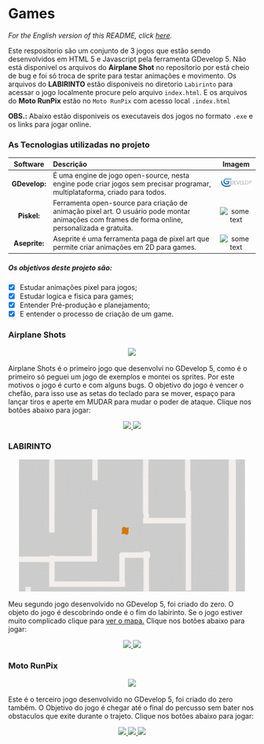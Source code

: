 # Games
_For the English version of this README, click [here](/locales/en/README.md)._

Este respositorio são um conjunto de 3 jogos que estão sendo desenvolvidos em HTML 5 e Javascript pela ferramenta GDevelop 5. Não está disponivel os arquivos do **Airplane Shot** no repositorio por está cheio de bug e foi só troca de sprite para testar animações e movimento. Os arquivos do **LABIRINTO** estão disponiveis no diretorio `Labirinto` para acessar o jogo localmente procure pelo arquivo `index.html`. E os arquivos do **Moto RunPix** estão no `Moto RunPix` com acesso local `.index.html`

**OBS.:** Abaixo estão disponiveis os executaveis dos jogos no formato `.exe` e os links para jogar online.
### As Tecnologias utilizadas no projeto
Software | Descrição |Imagem
:---: | :--- | :----:
<b>GDevelop:</b> | É uma engine de jogo open-source, nesta engine pode criar jogos sem precisar programar, multiplataforma, criado para todos. | <img src="imagens/gdevelop.png" alt="some text" width=100>
<b>Piskel:</b> | Ferramenta open-source para criação de animação pixel art. O usuário pode montar animações com frames de forma online, personalizada e gratuita. | <img src="https://opensource.com/sites/default/files/images/life-uploads/piskel.png" alt="some text" width=100>
<b>Aseprite:</b> | Aseprite é uma ferramenta paga de pixel art que permite criar animações em 2D para games. | <img src="https://i2.wp.com/noellembrooks.com/wp-content/uploads/2000/09/Aseprite-1.png" alt="some text" width=100>

##### Os objetivos deste projeto são:
- [x] Estudar animações pixel para jogos;
- [x] Estudar logica e fisica para games;
- [x] Entender Pré-produção e planejamento;
- [x] E entender o processo de criação de um game.
### Airplane Shots
<p align="center">
  <img width="460" src="imagens/YouCut_20200624_164324871.gif">
</p>
Airplane Shots é o primeiro jogo que desenvolvi no GDevelop 5, como é o primeiro só peguei um jogo de exemplos e montei os sprites. Por este motivos o jogo é curto e com alguns bugs. O objetivo do jogo é vencer o chefão, para isso use as setas do teclado para se mover, espaço para lançar tiros e aperte em MUDAR para mudar o poder de ataque. Clique nos botões abaixo para jogar:
<p align="center">
  <a href="https://mega.nz/file/Lc1T0RhJ#EzP-74DkMaAwj7fYoKu4-ycHaxBbsIFNXnHwW23CzcM" target="_blank"><img src="https://img.shields.io/badge/Windows-0078D6?style=for-the-badge&logo=windows&logoColor=white"></a><a href="https://games.gdevelop-app.com/game-6d5b344c-2f26-4465-811f-a0fa39480f11/index.html" target="_blank"> <img src="https://img.shields.io/badge/Online-E37400?style=for-the-badge&logo=Google-chrome&logoColor=white"></a>
</p>

### LABIRINTO
<p align="center">
  <img width="460" src="https://raw.githubusercontent.com/EuCarlos/Games/master/imagens/LABIRINTO.gif">
</p>

Meu segundo jogo desenvolvido no GDevelop 5, foi criado do zero. O objeto do jogo é descobrindo onde é o fim do labirinto. Se o jogo estiver muito complicado clique para [ver o mapa.](https://raw.githubusercontent.com/EuCarlos/Games/master/imagens/Mapa-do-Jogo.PNG) Clique nos botões abaixo para jogar:
<p align="center">
  <a href="https://mega.nz/file/rd9FwL6Q#ML3K_AReqY4CyF4xiqSgECfLj7jfpM2vWhmIN18akog" target="_blank"><img src="https://img.shields.io/badge/Windows-0078D6?style=for-the-badge&logo=windows&logoColor=white"></a><a href="https://games.gdevelop-app.com/game-c65ac604-0aa6-4e3d-b775-fdc06f1a4959/index.html" target="_blank"> <img src="https://img.shields.io/badge/Online-E37400?style=for-the-badge&logo=Google-chrome&logoColor=white"></a>
</p>

### Moto RunPix
<p align="center">
  <img width="150" src="imagens/MRP.gif?raw=true">
</p>
Este é o terceiro jogo desenvolvido no GDevelop 5, foi criado do zero tambêm. O Objetivo do jogo é chegar até o final do percusso sem bater nos obstaculos que exite durante o trajeto.
Clique nos botões abaixo para jogar:
<p align="center">
  <a href="https://mega.nz/file/iQNn2AwA#tbOz2wMB3HPR-xUvac56YjGV4-ELHbcfNl66wHKHvFs" target="_blank"><img src="https://img.shields.io/badge/Android-3DDC84?style=for-the-badge&logo=android&logoColor=white"></a><a href="https://mega.nz/file/zF83xRZJ#SUU4tjMs0guOE-h9mywI7E5-xvj6HMH9xVPSFaSZRac" target="_blank"> <img src="https://img.shields.io/badge/Windows-0078D6?style=for-the-badge&logo=windows&logoColor=white"></a><a href="https://games.gdevelop-app.com/game-317389c4-7391-4948-9ecb-fe822effa580/index.html" target="_blank"> <img src="https://img.shields.io/badge/Online-E37400?style=for-the-badge&logo=Google-chrome&logoColor=white"></a>
</p>

